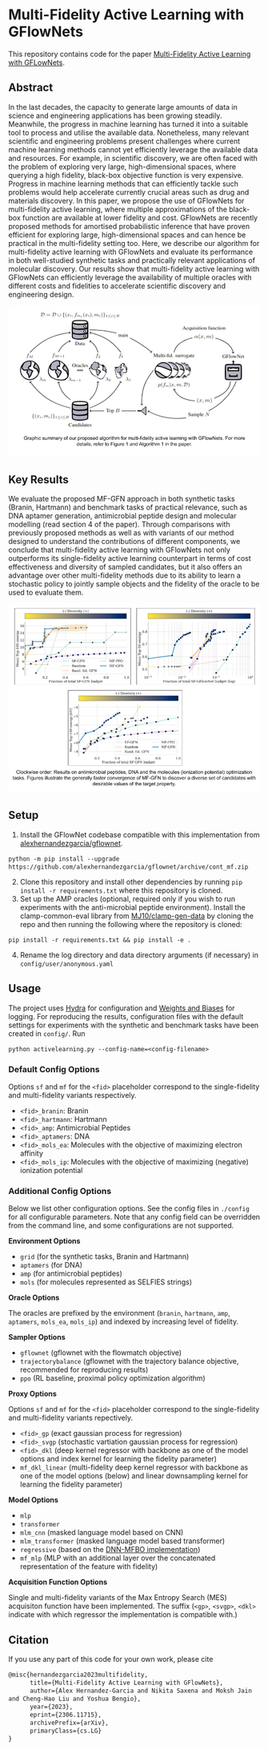 # Multi-Fidelity Active Learning with GFlowNets

This repository contains code for the paper [Multi-Fidelity Active Learning with GFLowNets](http://arxiv.org/abs/2306.11715). 

## Abstract

In the last decades, the capacity to generate large amounts of data in science and
engineering applications has been growing steadily. Meanwhile, the progress in
machine learning has turned it into a suitable tool to process and utilise the available
data. Nonetheless, many relevant scientific and engineering problems present
challenges where current machine learning methods cannot yet efficiently leverage
the available data and resources. For example, in scientific discovery, we are often
faced with the problem of exploring very large, high-dimensional spaces, where
querying a high fidelity, black-box objective function is very expensive. Progress
in machine learning methods that can efficiently tackle such problems would help
accelerate currently crucial areas such as drug and materials discovery. In this paper,
we propose the use of GFlowNets for multi-fidelity active learning, where multiple
approximations of the black-box function are available at lower fidelity and cost.
GFlowNets are recently proposed methods for amortised probabilistic inference
that have proven efficient for exploring large, high-dimensional spaces and can
hence be practical in the multi-fidelity setting too. Here, we describe our algorithm
for multi-fidelity active learning with GFlowNets and evaluate its performance in
both well-studied synthetic tasks and practically relevant applications of molecular
discovery. Our results show that multi-fidelity active learning with GFlowNets
can efficiently leverage the availability of multiple oracles with different costs and
fidelities to accelerate scientific discovery and engineering design.

![Overview of the algorithm](https://github.com/nikita-0209/mf-al-gfn/blob/main/assets/figs/overview.png)

## Key Results 
We evaluate the proposed MF-GFN approach in both synthetic tasks (Branin, Hartmann) and benchmark tasks of practical relevance, such as DNA
aptamer generation, antimicrobial peptide design and molecular modelling (read section 4 of the paper). Through comparisons
with previously proposed methods as well as with variants of our method designed to understand the
contributions of different components, we conclude that multi-fidelity active learning with GFlowNets
not only outperforms its single-fidelity active learning counterpart in terms of cost effectiveness and
diversity of sampled candidates, but it also offers an advantage over other multi-fidelity methods due
to its ability to learn a stochastic policy to jointly sample objects and the fidelity of the oracle to be
used to evaluate them.

![Results on AMP, DNA and Molecules (IP)](https://github.com/nikita-0209/mf-al-gfn/blob/main/assets/figs/key_results.png)

## Setup

1. Install the GFlowNet codebase compatible with this implementation from [alexhernandezgarcia/gflownet](https://github.com/alexhernandezgarcia/gflownet/tree/mfgfn-v1.0).
``` 
python -m pip install --upgrade https://github.com/alexhernandezgarcia/gflownet/archive/cont_mf.zip 
```
2.  Clone this repository and install other dependencies by running ```pip install -r requirements.txt``` where this repository is cloned.
3. Set up the AMP oracles (optional, required only if you wish to run experiments with the anti-microbial peptide environment). Install the clamp-common-eval library from [MJ10/clamp-gen-data](https://github.com/MJ10/clamp-gen-data/tree/mfgfn-v1.0) by cloning the repo and then running the following where the repository is cloned: 
```
pip install -r requirements.txt && pip install -e .
``` 
4. Rename the log directory and data directory arguments (if necessary) in `config/user/anonymous.yaml` 

## Usage
The project uses [Hydra](https://hydra.cc/) for configuration and [Weights and Biases](https://docs.wandb.ai/) for logging.
For reproducing the results, configuration files with the default settings for experiments with the synthetic and benchmark tasks have been created in `config/`. Run
```
python activelearning.py --config-name=<config-filename>
```

### Default Config Options
Options `sf` and `mf` for the `<fid>` placeholder correspond to the single-fidelity and multi-fidelity variants respectively. 

- `<fid>_branin`: Branin 
- `<fid>_hartmann`: Hartmann 
- `<fid>_amp`: Antimicrobial Peptides
- `<fid>_aptamers`: DNA
- `<fid>_mols_ea`: Molecules with the objective of maximizing electron affinity 
- `<fid>_mols_ip`: Molecules with the objective of maximizing (negative) ionization potential  

### Additional Config Options
Below we list other configuration options. See the config files in `./config` for all configurable parameters. Note that any config field can be overridden from the command line, and some configurations are not supported.

**Environment Options**
- `grid` (for the synthetic tasks, Branin and Hartmann)
- `aptamers`  (for DNA)
- `amp` (for antimicrobial peptides)
- `mols` (for molecules represented as SELFIES strings)

**Oracle Options**

The oracles are prefixed by the environment (`branin`, `hartmann`, `amp`, `aptamers`, `mols_ea`, `mols_ip`) and indexed by increasing level of fidelity. 

**Sampler Options**
- `gflownet` (gflownet with the flowmatch objective)
- `trajectorybalance` (gflownet with the trajectory balance objective, recommended for reproducing results)
- `ppo` (RL baseline, proximal policy optimization algorithm)

**Proxy Options**

Options `sf` and `mf` for the `<fid>` placeholder correspond to the single-fidelity and multi-fidelity variants repectively.
- `<fid>_gp` (exact gaussian process for regression)
- `<fid>_svgp` (stochastic vartiation gaussian process for regression)
- `<fid>_dkl` (deep kernel regressor with backbone as one of the model options and index kernel for learning the fidelity parameter)
- `mf_dkl_linear` (multi-fidelity deep kernel regressor with backbone as one of the model options (below) and linear downsampling kernel for learning the fidelity parameter)

**Model Options** 
- `mlp`
- `transformer`
- `mlm_cnn` (masked language model based on CNN)
- `mlm_transformer` (masked language model based transformer)
- `regressive` (based on the [DNN-MFBO implementation](https://github.com/shib0li/DNN-MFBO))
- `mf_mlp` (MLP with an additional layer over the concatenated representation of the feature with fidelity)


**Acquisition Function Options**

Single and multi-fidelity variants of the Max Entropy Search (MES) acquisiton function have been implemented. The suffix (`<gp>`, `<svgp>`, `<dkl>` indicate with which regressor the implementation is compatible with.)


## Citation
If you use any part of this code for your own work, please cite
```
@misc{hernandezgarcia2023multifidelity,
      title={Multi-Fidelity Active Learning with GFlowNets}, 
      author={Alex Hernandez-Garcia and Nikita Saxena and Moksh Jain and Cheng-Hao Liu and Yoshua Bengio},
      year={2023},
      eprint={2306.11715},
      archivePrefix={arXiv},
      primaryClass={cs.LG}
}
```
